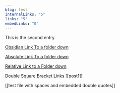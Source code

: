 ```yaml
---
blog: test
internalLinks: "5"
links: "5"
embedLinks: "0"
---
```

This is the second entry.

[Obsidian Link To a folder down](obsidian://open?vault=bulk-export-test&file=posts1%2Fsubfolder%2Fsub-note1)

[Absolute Link To a folder down](posts1/subfolder/sub-note1)

[Relative Link to a Folder down](subfolder/sub-note1)

Double Square Bracket Links
[[post1]]

[[test file with spaces and embedded double quotes]]


